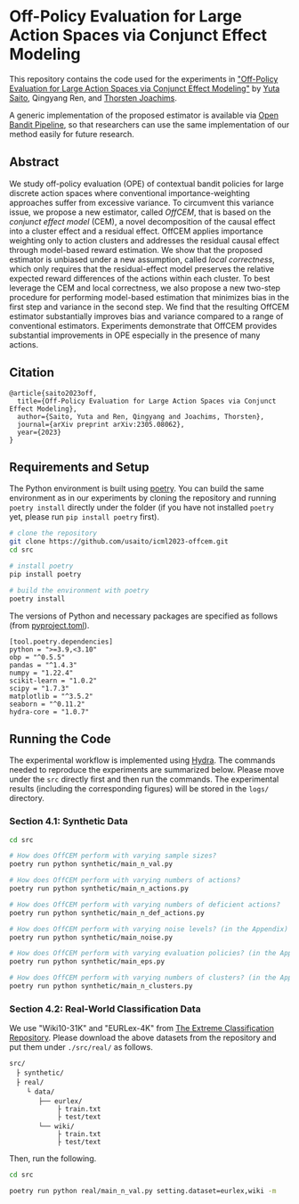# Off-Policy Evaluation for Large Action Spaces via Conjunct Effect Modeling

This repository contains the code used for the experiments in ["Off-Policy Evaluation for Large Action Spaces via Conjunct Effect Modeling"](https://arxiv.org/abs/2305.08062) by [Yuta Saito](https://usait0.com/en/), Qingyang Ren, and [Thorsten Joachims](https://www.cs.cornell.edu/people/tj/).

A generic implementation of the proposed estimator is available via [Open Bandit Pipeline](https://github.com/st-tech/zr-obp), so that researchers can use the same implementation of our method easily for future research.

## Abstract
We study off-policy evaluation (OPE) of contextual bandit policies for large discrete action spaces where conventional importance-weighting approaches suffer from excessive variance. To circumvent this variance issue, we propose a new estimator, called *OffCEM*, that is based on the *conjunct effect model* (CEM), a novel decomposition of the causal effect into a cluster effect and a residual effect. OffCEM applies importance weighting only to action clusters and addresses the residual causal effect through model-based reward estimation. We show that the proposed estimator is unbiased under a new assumption, called *local correctness*, which only requires that the residual-effect model preserves the relative expected reward differences of the actions within each cluster. To best leverage the CEM and local correctness, we also propose a new two-step procedure for performing model-based estimation that minimizes bias in the first step and variance in the second step. We find that the resulting OffCEM estimator substantially improves bias and variance compared to a range of conventional estimators. Experiments demonstrate that OffCEM provides substantial improvements in OPE especially in the presence of many actions.

## Citation

```
@article{saito2023off,
  title={Off-Policy Evaluation for Large Action Spaces via Conjunct Effect Modeling},
  author={Saito, Yuta and Ren, Qingyang and Joachims, Thorsten},
  journal={arXiv preprint arXiv:2305.08062},
  year={2023}
}
```

## Requirements and Setup

The Python environment is built using [poetry](https://github.com/python-poetry/poetry). You can build the same environment as in our experiments by cloning the repository and running `poetry install` directly under the folder (if you have not installed `poetry` yet, please run `pip install poetry` first).

```bash
# clone the repository
git clone https://github.com/usaito/icml2023-offcem.git
cd src

# install poetry
pip install poetry

# build the environment with poetry
poetry install
```

The versions of Python and necessary packages are specified as follows (from [pyproject.toml](./pyproject.toml)).

```
[tool.poetry.dependencies]
python = ">=3.9,<3.10"
obp = "^0.5.5"
pandas = "^1.4.3"
numpy = "1.22.4"
scikit-learn = "1.0.2"
scipy = "1.7.3"
matplotlib = "^3.5.2"
seaborn = "^0.11.2"
hydra-core = "1.0.7"
```

## Running the Code

The experimental workflow is implemented using [Hydra](https://github.com/facebookresearch/hydra). The commands needed to reproduce the experiments are summarized below. Please move under the `src` directly first and then run the commands. The experimental results (including the corresponding figures) will be stored in the `logs/` directory.

### Section 4.1: Synthetic Data

```bash
cd src

# How does OffCEM perform with varying sample sizes?
poetry run python synthetic/main_n_val.py

# How does OffCEM perform with varying numbers of actions?
poetry run python synthetic/main_n_actions.py

# How does OffCEM perform with varying numbers of deficient actions?
poetry run python synthetic/main_n_def_actions.py

# How does OffCEM perform with varying noise levels? (in the Appendix)
poetry run python synthetic/main_noise.py

# How does OffCEM perform with varying evaluation policies? (in the Appendix)
poetry run python synthetic/main_eps.py

# How does OffCEM perform with varying numbers of clusters? (in the Appendix)
poetry run python synthetic/main_n_clusters.py
```

### Section 4.2: Real-World Classification Data

We use "Wiki10-31K" and "EURLex-4K" from [The Extreme Classification Repository](http://manikvarma.org/downloads/XC/XMLRepository.html). Please download the above datasets from the repository and put them under `./src/real/` as follows.

```
src/
　├ synthetic/
　├ real/
　 　└ data/
　 　   ├── eurlex/
            ├ train.txt
            ├ test/text
　 　   └── wiki/
            ├ train.txt
            ├ test/text
```

Then, run the following.

```bash
cd src

poetry run python real/main_n_val.py setting.dataset=eurlex,wiki -m
```
